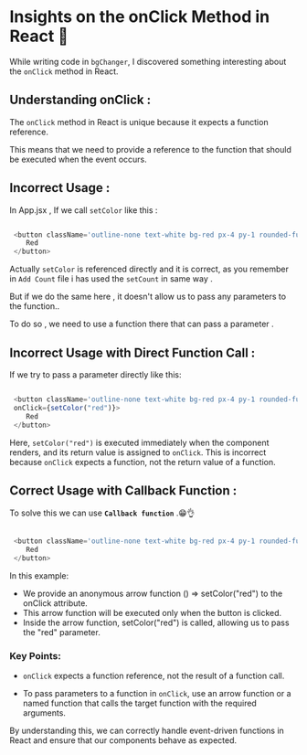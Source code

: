 # Insights on the onClick Method in React 🤔

While writing code in `bgChanger`, I discovered something interesting about the `onClick` method in React.

## Understanding onClick :

The `onClick` method in React is unique because it expects a function reference.      

This means that we need to provide a reference to the function that should be executed when the event occurs.    

## Incorrect Usage :

In App.jsx , If we call `setColor` like this :

```js

 <button className='outline-none text-white bg-red px-4 py-1 rounded-full shadow-lg' style={{ backgroundColor: "red" }} onClick={setColor}>
    Red 
 </button>

```

Actually `setColor` is referenced directly and it is correct, as you remember in `Add Count` file i has used the `setCount` in same way . 

But if we do the same here , it doesn't allow us to pass any parameters to the function..    

To do so , we need to use a function there that can pass a parameter .      

## Incorrect Usage with Direct Function Call :

If we try to pass a parameter directly like this:

```js

 <button className='outline-none text-white bg-red px-4 py-1 rounded-full shadow-lg' style={{ backgroundColor: "red" }} 
 onClick={setColor("red")}>
    Red 
 </button>

```
Here, `setColor("red")` is executed immediately when the component renders, and its return value is assigned to `onClick`. This is incorrect because `onClick` expects a function, not the return value of a function.      

## Correct Usage with Callback Function :   

To solve this we can use **`Callback function`** .😁👌

```js

 <button className='outline-none text-white bg-red px-4 py-1 rounded-full shadow-lg' style={{ backgroundColor: "red" }} onClick={() => setColor("red")}>
    Red 
 </button>

```

In this example: 

- We provide an anonymous arrow function () => setColor("red") to the onClick attribute.
- This arrow function will be executed only when the button is clicked.
- Inside the arrow function, setColor("red") is called, allowing us to pass the "red" parameter.

### Key Points:

- `onClick` expects a function reference, not the result of a function call.

- To pass parameters to a function in `onClick`, use an arrow function or a named function that calls the target function with the required arguments.


By understanding this, we can correctly handle event-driven functions in React and ensure that our components behave as expected.
